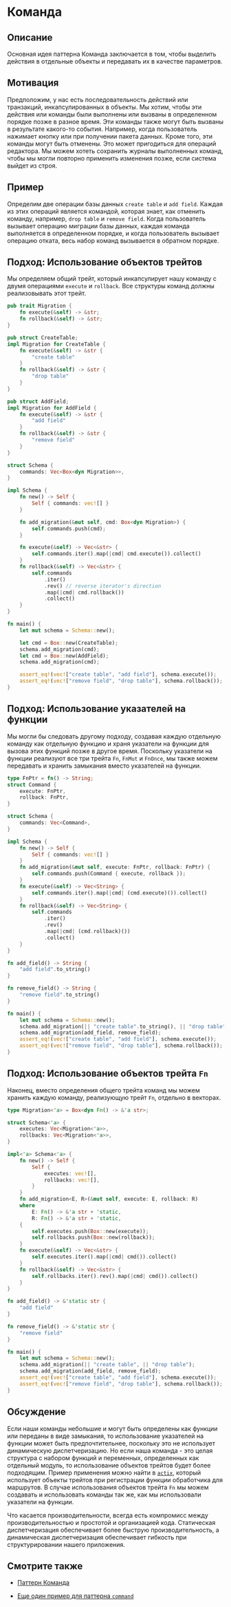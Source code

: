 # Команда

## Описание

Основная идея паттерна Команда заключается в том, чтобы выделить действия в отдельные объекты и передавать их в качестве параметров.

## Мотивация

Предположим, у нас есть последовательность действий или транзакций, инкапсулированных в объекты. Мы хотим, чтобы эти действия или команды были выполнены или вызваны в определенном порядке позже в разное время. Эти команды также могут быть вызваны в результате какого-то события. Например, когда пользователь нажимает кнопку или при получении пакета данных. Кроме того, эти команды могут быть отменены. Это может пригодиться для операций редактора. Мы можем хотеть сохранить журналы выполненных команд, чтобы мы могли повторно применить изменения позже, если система выйдет из строя.

## Пример

Определим две операции базы данных `create table` и `add field`. Каждая из этих операций является командой, которая знает, как отменить команду, например, `drop table` и `remove field`. Когда пользователь вызывает операцию миграции базы данных, каждая команда выполняется в определенном порядке, и когда пользователь вызывает операцию отката, весь набор команд вызывается в обратном порядке.

## Подход: Использование объектов трейтов

Мы определяем общий трейт, который инкапсулирует нашу команду с двумя операциями `execute` и `rollback`. Все структуры команд должны реализовывать этот трейт.

```rust
pub trait Migration {
    fn execute(&self) -> &str;
    fn rollback(&self) -> &str;
}

pub struct CreateTable;
impl Migration for CreateTable {
    fn execute(&self) -> &str {
        "create table"
    }
    fn rollback(&self) -> &str {
        "drop table"
    }
}

pub struct AddField;
impl Migration for AddField {
    fn execute(&self) -> &str {
        "add field"
    }
    fn rollback(&self) -> &str {
        "remove field"
    }
}

struct Schema {
    commands: Vec<Box<dyn Migration>>,
}

impl Schema {
    fn new() -> Self {
        Self { commands: vec![] }
    }

    fn add_migration(&mut self, cmd: Box<dyn Migration>) {
        self.commands.push(cmd);
    }

    fn execute(&self) -> Vec<&str> {
        self.commands.iter().map(|cmd| cmd.execute()).collect()
    }
    fn rollback(&self) -> Vec<&str> {
        self.commands
            .iter()
            .rev() // reverse iterator's direction
            .map(|cmd| cmd.rollback())
            .collect()
    }
}

fn main() {
    let mut schema = Schema::new();

    let cmd = Box::new(CreateTable);
    schema.add_migration(cmd);
    let cmd = Box::new(AddField);
    schema.add_migration(cmd);

    assert_eq!(vec!["create table", "add field"], schema.execute());
    assert_eq!(vec!["remove field", "drop table"], schema.rollback());
}
```

## Подход: Использование указателей на функции

Мы могли бы следовать другому подходу, создавая каждую отдельную команду как отдельную функцию и храня указатели на функции для вызова этих функций позже в другое время. Поскольку указатели на функции реализуют все три трейта `Fn`, `FnMut` и `FnOnce`, мы также можем передавать и хранить замыкания вместо указателей на функции.

```rust
type FnPtr = fn() -> String;
struct Command {
    execute: FnPtr,
    rollback: FnPtr,
}

struct Schema {
    commands: Vec<Command>,
}

impl Schema {
    fn new() -> Self {
        Self { commands: vec![] }
    }
    fn add_migration(&mut self, execute: FnPtr, rollback: FnPtr) {
        self.commands.push(Command { execute, rollback });
    }
    fn execute(&self) -> Vec<String> {
        self.commands.iter().map(|cmd| (cmd.execute)()).collect()
    }
    fn rollback(&self) -> Vec<String> {
        self.commands
            .iter()
            .rev()
            .map(|cmd| (cmd.rollback)())
            .collect()
    }
}

fn add_field() -> String {
    "add field".to_string()
}

fn remove_field() -> String {
    "remove field".to_string()
}

fn main() {
    let mut schema = Schema::new();
    schema.add_migration(|| "create table".to_string(), || "drop table".to_string());
    schema.add_migration(add_field, remove_field);
    assert_eq!(vec!["create table", "add field"], schema.execute());
    assert_eq!(vec!["remove field", "drop table"], schema.rollback());
}
```

## Подход: Использование объектов трейта `Fn`

Наконец, вместо определения общего трейта команд мы можем хранить каждую команду, реализующую трейт `Fn`, отдельно в векторах.

```rust
type Migration<'a> = Box<dyn Fn() -> &'a str>;

struct Schema<'a> {
    executes: Vec<Migration<'a>>,
    rollbacks: Vec<Migration<'a>>,
}

impl<'a> Schema<'a> {
    fn new() -> Self {
        Self {
            executes: vec![],
            rollbacks: vec![],
        }
    }
    fn add_migration<E, R>(&mut self, execute: E, rollback: R)
    where
        E: Fn() -> &'a str + 'static,
        R: Fn() -> &'a str + 'static,
    {
        self.executes.push(Box::new(execute));
        self.rollbacks.push(Box::new(rollback));
    }
    fn execute(&self) -> Vec<&str> {
        self.executes.iter().map(|cmd| cmd()).collect()
    }
    fn rollback(&self) -> Vec<&str> {
        self.rollbacks.iter().rev().map(|cmd| cmd()).collect()
    }
}

fn add_field() -> &'static str {
    "add field"
}

fn remove_field() -> &'static str {
    "remove field"
}

fn main() {
    let mut schema = Schema::new();
    schema.add_migration(|| "create table", || "drop table");
    schema.add_migration(add_field, remove_field);
    assert_eq!(vec!["create table", "add field"], schema.execute());
    assert_eq!(vec!["remove field", "drop table"], schema.rollback());
}
```

## Обсуждение

Если наши команды небольшие и могут быть определены как функции или переданы в виде замыкания, то использование указателей на функции может быть предпочтительнее, поскольку это не использует динамическую диспетчеризацию. Но если наша команда - это целая структура с набором функций и переменных, определенных как отдельный модуль, то использование объектов трейтов будет более подходящим. Пример применения можно найти в [`actix`](https://actix.rs/), который использует объекты трейтов при регистрации функции обработчика для маршрутов. В случае использования объектов трейта `Fn` мы можем создавать и использовать команды так же, как мы использовали указатели на функции.

Что касается производительности, всегда есть компромисс между производительностью и простотой и организацией кода. Статическая диспетчеризация обеспечивает более быструю производительность, а динамическая диспетчеризация обеспечивает гибкость при структурировании нашего приложения.

## Смотрите также

- [Паттерн Команда](https://en.wikipedia.org/wiki/Command_pattern)

- [Еще один пример для паттерна `command`](https://web.archive.org/web/20210223131236/https://chercher.tech/rust/command-design-pattern-rust)